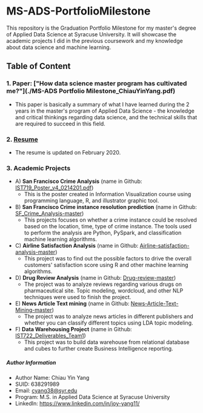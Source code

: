 # MS-ADS-PortfolioMilestone
This repository is the Graduation Portfolio Milestone for my master's degree of Applied Data Science at Syracuse University. It will showcase the academic projects I did in the previous coursework and my knowledge about data science and machine learning.

## Table of Content

### 1. Paper: ["How data science master program has cultivated me?"](./MS-ADS Portfolio Milestone_ChiauYinYang.pdf)
  - This paper is basically a summary of what I have learned during the 2 years in the master's program of Applied Data Science - the knowledge and critical thinkings regarding data science, and the technical skills that are required to succeed in this field.

### 2. [Resume](./Resume_chiauyinyang_021420.pdf)
  - The resume is updated on February 2020.

### 3. Academic Projects
  * A) **San Francisco Crime Analysis** (name in Github: [IST719_Poster_v4_0214201.pdf](./IST719_Poster_v4_0214201.pdf))
    - This is the poster created in Information Visualization course using programming language, R, and illustrator graphic tool.
  * B) **San Francisco Crime instance resolution prediction** (name in Github: [SF_Crime_Analysis-master](./SF_Crime_Analysis-master))
    - This projects focuses on whether a crime instance could be resolved based on the location, time, type of crime instance. The tools used to perform the analysis are Python, PySpark, and classification machine learning algorithms.
  * C) **Airline Satisfaction Analysis** (name in Github: [Airline-satisfaction-analysis-master](./Airline-satisfaction-analysis-master))
    - This project was to find out the possible factors to drive the overall customers' satisfaction score using R and other machine learning algorithms.
  * D) **Drug Review Analysis** (name in Github: [Drug-review-master](./Drug-review-master))
    - The project was to analyze reviews regarding various drugs on pharmaceutical site. Topic modeling, wordcloud, and other NLP techniques were used to finish the project.
  * E) **News Article Text mining** (name in Github: [News-Article-Text-Mining-master](./News-Article-Text-Mining-master))
    - The project was to analyze news articles in different publishers and whether you can classify different topics using LDA topic modeling.
  * F) **Data Warehousing Project** (name in Github: [IST722_Deliverables_Team1](./IST722_Deliverables_Team1))
    - This project was to build data warehouse from relational database and cubes to further create Business Intelligence reporting.


##### Author Information

* Author Name: Chiau Yin Yang
* SUID: 638291989
* Email: cyang38@syr.edu
* Program: M.S. in Applied Data Science at Syracuse University
* LinkedIn: https://www.linkedin.com/in/joy-yang11/
